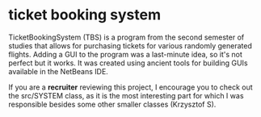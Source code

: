 # ticket booking system
 
TicketBookingSystem (TBS) is a program from the second semester of studies that allows for purchasing tickets for various randomly generated flights. Adding a GUI to the program was a last-minute idea, so it's not perfect but it works. It was created using ancient tools for building GUIs available in the NetBeans IDE.

If you are a **recruiter** reviewing this project, I encourage you to check out the src/SYSTEM class, as it is the most interesting part for which I was responsible besides some other smaller classes (Krzysztof S).

